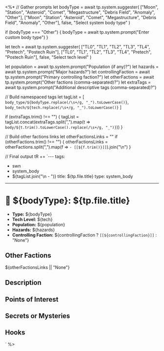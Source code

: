 <%*
// Gather prompts
let bodyType = await tp.system.suggester(
  ["Moon", "Station", "Asteroid", "Comet", "Megastructure", "Debris Field", "Anomaly", "Other"],
  ["Moon", "Station", "Asteroid", "Comet", "Megastructure", "Debris Field", "Anomaly", "Other"],
  false,
  "Select system body type"
)

if (bodyType === "Other") {
  bodyType = await tp.system.prompt("Enter custom body type")
}

let tech = await tp.system.suggester(
  ["TL0", "TL1", "TL2", "TL3", "TL4", "Pretech", "Postech Ruin"],
  ["TL0", "TL1", "TL2", "TL3", "TL4", "Pretech", "Postech Ruin"],
  false,
  "Select tech level"
)

let population = await tp.system.prompt("Population (if any)?")
let hazards = await tp.system.prompt("Major hazards?")
let controllingFaction = await tp.system.prompt("Primary controlling faction?")
let otherFactions = await tp.system.prompt("Other factions (comma-separated)?")
let extraTags = await tp.system.prompt("Additional descriptive tags (comma-separated)?")

// Build namespaced tags
let tagList = [
  `body_type/${bodyType.replace(/\s+/g, "_").toLowerCase()}`,
  `body_tech/${tech.replace(/\s+/g, "_").toLowerCase()}`
]

if (extraTags.trim() !== "") {
  tagList = tagList.concat(extraTags.split(",").map(t => `body/${t.trim().toLowerCase().replace(/\s+/g, "_")}`))
}

// Build other factions links
let otherFactionsLinks = ""
if (otherFactions.trim() !== "") {
  otherFactionsLinks = otherFactions.split(",").map(f => `- [[${f.trim()}]]`).join("\n")
}

// Final output
tR += `---
tags:
  - swn
  - system_body
  - ${tagList.join("\n  - ")}
title: ${tp.file.title}
type: system_body
---

# 🌌 ${bodyType}: ${tp.file.title}

- **Type:** ${bodyType}
- **Tech Level:** ${tech}
- **Population:** ${population}
- **Hazards:** ${hazards}
- **Controlling Faction:** ${controllingFaction ? `[[${controllingFaction}]]` : "None"}

## Other Factions
${otherFactionsLinks || "None"}

## Description

## Points of Interest

## Secrets or Mysteries

## Hooks
`
%>
